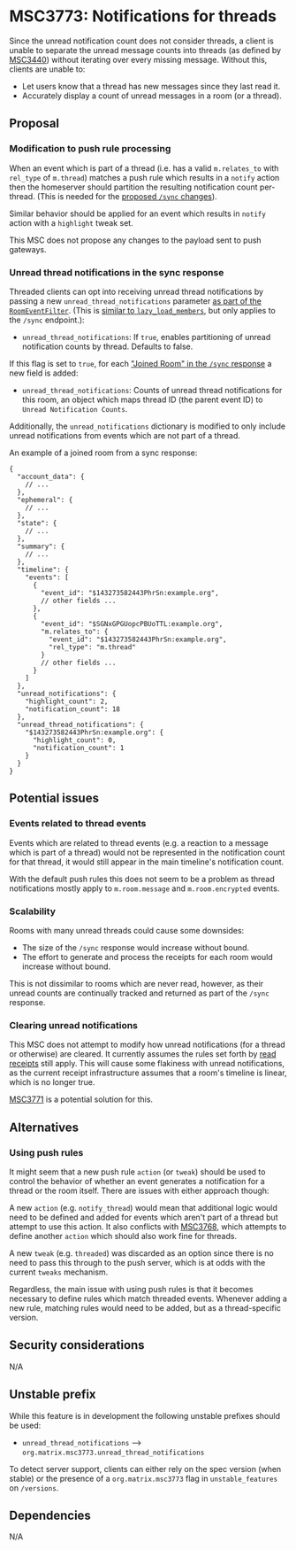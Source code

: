 # MSC3773: Notifications for threads

Since the unread notification count does not consider threads, a client is unable
to separate the unread message counts into threads (as defined by
[MSC3440](https://github.com/matrix-org/matrix-doc/pull/3440))
without iterating over every missing message. Without this, clients are unable to:

* Let users know that a thread has new messages since they last read it.
* Accurately display a count of unread messages in a room (or a thread).

## Proposal

### Modification to push rule processing

When an event which is part of a thread (i.e. has a valid `m.relates_to` with
`rel_type` of `m.thread`) matches a push rule which results in a `notify` action
then the homeserver should partition the resulting notification count per-thread.
(This is needed for the [proposed `/sync` changes](#unread-thread-notifications-in-the-sync-response)).

Similar behavior should be applied for an event which results in `notify` action
with a `highlight` tweak set.

This MSC does not propose any changes to the payload sent to push gateways.

### Unread thread notifications in the sync response

Threaded clients can opt into receiving unread thread notifications by passing
a new `unread_thread_notifications` parameter
[as part of the `RoomEventFilter`](https://spec.matrix.org/v1.2/client-server-api/#filtering).
(This is [similar to `lazy_load_members`](https://spec.matrix.org/v1.2/client-server-api/#lazy-loading-room-members),
but only applies to the `/sync` endpoint.):

* `unread_thread_notifications`:  If `true`, enables partitioning of unread notification
  counts by thread. Defaults to false.

If this flag is set to `true`, for each ["Joined Room" in the `/sync` response](https://spec.matrix.org/v1.3/client-server-api/#get_matrixclientv3sync)
a new field is added:

* `unread_thread_notifications`: Counts of unread thread notifications for this
  room, an object which maps thread ID (the parent event ID) to
  `Unread Notification Counts`.

Additionally, the `unread_notifications` dictionary is modified to only include
unread notifications from events which are not part of a thread.

An example of a joined room from a sync response:

```json5
{
  "account_data": {
    // ...
  },
  "ephemeral": {
    // ...
  },
  "state": {
    // ...
  },
  "summary": {
    // ...
  },
  "timeline": {
    "events": [
      {
        "event_id": "$143273582443PhrSn:example.org",
        // other fields ...
      },
      {
        "event_id": "$SGNxGPGUopcPBUoTTL:example.org",
        "m.relates_to": {
          "event_id": "$143273582443PhrSn:example.org",
          "rel_type": "m.thread"
        }
        // other fields ...
      }
    ]
  },
  "unread_notifications": {
    "highlight_count": 2,
    "notification_count": 18
  },
  "unread_thread_notifications": {
    "$143273582443PhrSn:example.org": {
      "highlight_count": 0,
      "notification_count": 1
    }
  }
}
```

## Potential issues

### Events related to thread events

Events which are related to thread events (e.g. a reaction to a message which is
part of a thread) would not be represented in the notification count for that
thread, it would still appear in the main timeline's notification count.

With the default push rules this does not seem to be a problem as thread notifications
mostly apply to `m.room.message` and `m.room.encrypted` events.

### Scalability

Rooms with many unread threads could cause some downsides:

* The size of the `/sync` response would increase without bound.
* The effort to generate and process the receipts for each room would increase
  without bound.

This is not dissimilar to rooms which are never read, however, as their unread
counts are continually tracked and returned as part of the `/sync` response.

### Clearing unread notifications

This MSC does not attempt to modify how unread notifications (for a thread or
otherwise) are cleared. It currently assumes the rules set forth by
[read receipts](https://spec.matrix.org/v1.3/client-server-api/#receiving-notifications)
still apply. This will cause some flakiness with unread notifications, as the current
receipt infrastructure assumes that a room's timeline is linear, which is no
longer true.

[MSC3771](https://github.com/matrix-org/matrix-spec-proposals/pull/3771) is a
potential solution for this.

## Alternatives

### Using push rules

It might seem that a new push rule `action` (or `tweak`) should be used to control
the behavior of whether an event generates a notification for a thread or the
room itself. There are issues with either approach though:

A new `action` (e.g. `notify_thread`) would mean that additional logic would
need to be defined and added for events which aren't part of a thread but attempt
to use this action. It also conflicts with [MSC3768](https://github.com/matrix-org/matrix-spec-proposals/pull/3768),
which attempts to define another `action` which should also work fine for threads.

A new `tweak` (e.g. `threaded`) was discarded as an option since there is no need to
pass this through to the push server, which is at odds with the current `tweaks`
mechanism.

Regardless, the main issue with using push rules is that it becomes necessary to
define rules which match threaded events. Whenever adding a new rule, matching rules
would need to be added, but as a thread-specific version.

## Security considerations

N/A

## Unstable prefix

While this feature is in development the following unstable prefixes should be used:

* `unread_thread_notifications` --> `org.matrix.msc3773.unread_thread_notifications`

To detect server support, clients can either rely on the spec version (when stable)
or the presence of a `org.matrix.msc3773` flag in `unstable_features` on `/versions`.

## Dependencies

N/A
